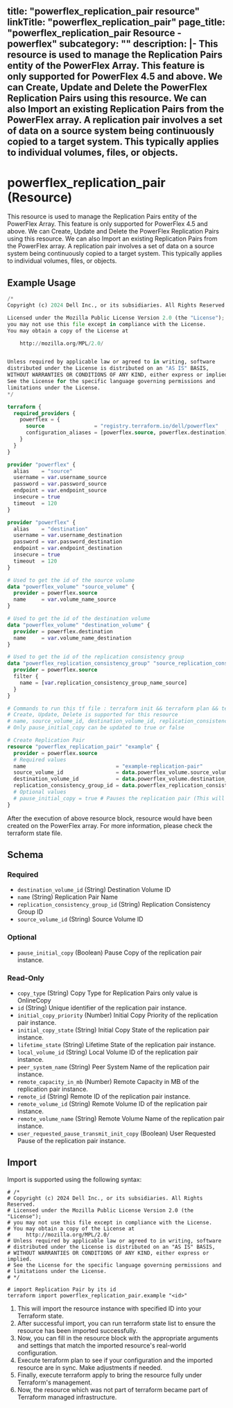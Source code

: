 title: "powerflex_replication_pair resource"
linkTitle: "powerflex_replication_pair"
page_title: "powerflex_replication_pair Resource - powerflex"
subcategory: ""
description: |-
  This resource is used to manage the Replication Pairs entity of the PowerFlex Array. This feature is only supported for PowerFlex 4.5 and above. We can Create, Update and Delete the PowerFlex Replication Pairs using this resource. We can also Import an existing Replication Pairs from the PowerFlex array. A replication pair involves a set of data on a source system being continuously copied to a target system. This typically applies to individual volumes, files, or objects.
---

# powerflex_replication_pair (Resource)

This resource is used to manage the Replication Pairs entity of the PowerFlex Array. This feature is only supported for PowerFlex 4.5 and above. We can Create, Update and Delete the PowerFlex Replication Pairs using this resource. We can also Import an existing Replication Pairs from the PowerFlex array. A replication pair involves a set of data on a source system being continuously copied to a target system. This typically applies to individual volumes, files, or objects.

## Example Usage

```terraform
/*
Copyright (c) 2024 Dell Inc., or its subsidiaries. All Rights Reserved.

Licensed under the Mozilla Public License Version 2.0 (the "License");
you may not use this file except in compliance with the License.
You may obtain a copy of the License at

    http://mozilla.org/MPL/2.0/


Unless required by applicable law or agreed to in writing, software
distributed under the License is distributed on an "AS IS" BASIS,
WITHOUT WARRANTIES OR CONDITIONS OF ANY KIND, either express or implied.
See the License for the specific language governing permissions and
limitations under the License.
*/

terraform {
  required_providers {
    powerflex = {
      source                = "registry.terraform.io/dell/powerflex"
      configuration_aliases = [powerflex.source, powerflex.destination]
    }
  }
}

provider "powerflex" {
  alias    = "source"
  username = var.username_source
  password = var.password_source
  endpoint = var.endpoint_source
  insecure = true
  timeout  = 120
}

provider "powerflex" {
  alias    = "destination"
  username = var.username_destination
  password = var.password_destination
  endpoint = var.endpoint_destination
  insecure = true
  timeout  = 120
}

# Used to get the id of the source volume
data "powerflex_volume" "source_volume" {
  provider = powerflex.source
  name     = var.volume_name_source
}

# Used to get the id of the destination volume
data "powerflex_volume" "destination_volume" {
  provider = powerflex.destination
  name     = var.volume_name_destination
}

# Used to get the id of the replication consistency group
data "powerflex_replication_consistency_group" "source_replication_consistency_group" {
  provider = powerflex.source
  filter {
    name = [var.replication_consistency_group_name_source]
  }
}

# Commands to run this tf file : terraform init && terraform plan && terraform apply
# Create, Update, Delete is supported for this resource
# name, source_volume_id, destination_volume_id, replication_consistency_group_id are the required parameters to create or update
# Only pause_initial_copy can be updated to true or false

# Create Replication Pair
resource "powerflex_replication_pair" "example" {
  provider = powerflex.source
  # Required values
  name                             = "example-replication-pair"
  source_volume_id                 = data.powerflex_volume.source_volume.volumes[0].id
  destination_volume_id            = data.powerflex_volume.destination_volume.volumes[0].id
  replication_consistency_group_id = data.powerflex_replication_consistency_group.source_replication_consistency_group.replication_consistency_group_details[0].id
  # Optional values
  # pause_initial_copy = true # Pauses the replication pair (This will only work during the initial copy process), defaults to false
}
```

After the execution of above resource block, resource would have been created on the PowerFlex array. For more information, please check the terraform state file.

<!-- schema generated by tfplugindocs -->
## Schema

### Required

- `destination_volume_id` (String) Destination Volume ID
- `name` (String) Replication Pair Name
- `replication_consistency_group_id` (String) Replication Consistency Group ID
- `source_volume_id` (String) Source Volume ID

### Optional

- `pause_initial_copy` (Boolean) Pause Copy of the replication pair instance.

### Read-Only

- `copy_type` (String) Copy Type for Replication Pairs only value is OnlineCopy
- `id` (String) Unique identifier of the replication pair instance.
- `initial_copy_priority` (Number) Initial Copy Priority of the replication pair instance.
- `initial_copy_state` (String) Initial Copy State of the replication pair instance.
- `lifetime_state` (String) Lifetime State of the replication pair instance.
- `local_volume_id` (String) Local Volume ID of the replication pair instance.
- `peer_system_name` (String) Peer System Name of the replication pair instance.
- `remote_capacity_in_mb` (Number) Remote Capacity in MB of the replication pair instance.
- `remote_id` (String) Remote ID of the replication pair instance.
- `remote_volume_id` (String) Remote Volume ID of the replication pair instance.
- `remote_volume_name` (String) Remote Volume Name of the replication pair instance.
- `user_requested_pause_transmit_init_copy` (Boolean) User Requested Pause of the replication pair instance.

## Import

Import is supported using the following syntax:

```shell
# /*
# Copyright (c) 2024 Dell Inc., or its subsidiaries. All Rights Reserved.
# Licensed under the Mozilla Public License Version 2.0 (the "License");
# you may not use this file except in compliance with the License.
# You may obtain a copy of the License at
#     http://mozilla.org/MPL/2.0/
# Unless required by applicable law or agreed to in writing, software
# distributed under the License is distributed on an "AS IS" BASIS,
# WITHOUT WARRANTIES OR CONDITIONS OF ANY KIND, either express or implied.
# See the License for the specific language governing permissions and
# limitations under the License.
# */

# import Replication Pair by its id
terraform import powerflex_replication_pair.example "<id>"
```

1. This will import the resource instance with specified ID into your Terraform state.
2. After successful import, you can run terraform state list to ensure the resource has been imported successfully.
3. Now, you can fill in the resource block with the appropriate arguments and settings that match the imported resource's real-world configuration.
4. Execute terraform plan to see if your configuration and the imported resource are in sync. Make adjustments if needed.
5. Finally, execute terraform apply to bring the resource fully under Terraform's management.
6. Now, the resource which was not part of terraform became part of Terraform managed infrastructure.

